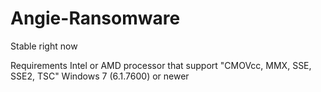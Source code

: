 # Angie-Ransomware

Stable right now

Requirements
Intel or AMD processor that support "CMOVcc, MMX, SSE, SSE2, TSC"
Windows 7 (6.1.7600) or newer
